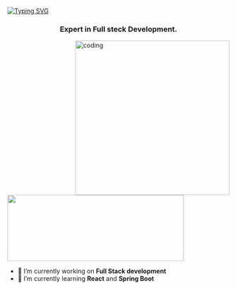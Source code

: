 [![Typing SVG](https://readme-typing-svg.demolab.com?font=Fira+Code&pause=1000&color=D1B2D4&width=720&lines=%F0%9F%91%8B+%0A+Hey%2C+there%21%21+I'm+Sunil+and+Welcome+to+my+Profile%21)](https://git.io/typing-svg)
<h3 align="center">Expert in Full steck Development.</h3>

<img align="right" alt="coding" height ="350" width="350" src="https://marketbusinessnews.com/wp-content/uploads/2020/10/1-Predictive-Analytics-GIF-for-article.gif">

<p align="left"> <a href="https://www.linkedin.com/in/sunil--sahoo/" target="blank"><img src="https://cdn.dribbble.com/users/1525393/screenshots/6420056/comp_4.gif" width="400" height="150" /></a> </p>

- 🔭 I’m currently working on **Full Stack development**
- 🌱 I’m currently learning **React** and **Spring Boot**
